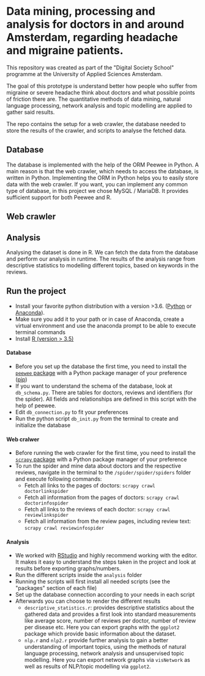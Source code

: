# Data mining, processing and analysis for doctors in and around Amsterdam, regarding headache and migraine patients.

This repository was created as part of the "Digital Society School" programme at the University of Applied Sciences Amsterdam.

The goal of this prototype is understand better how people who suffer from migraine or severe headache think about doctors and what possible points of friction there are. The quantitative methods of data mining, natural language processing, network analysis and topic modelling are applied to gather said results.

The repo contains the setup for a web crawler, the database needed to store the results of the crawler, and scripts to analyse the fetched data.

## Database

The database is implemented with the help of the ORM Peewee in Python. A main reason is that the web crawler, which needs to access the database, is written in Python. Implementing the ORM in Python helps you to easily store data with the web crawler. If you want, you can implement any common type of database, in this project we chose MySQL / MariaDB. It provides sufficient support for both Peewee and R.

## Web crawler

## Analysis

Analysing the dataset is done in R. We can fetch the data from the database and perform our analysis in runtime. The results of the analysis range from descriptive statistics to modelling different topics, based on keywords in the reviews.

## Run the project

- Install your favorite python distribution with a version >3.6. ([Python](https://www.python.org/downloads/) or [Anaconda](https://www.anaconda.com/download/)).
- Make sure you add it to your path or in case of Anaconda, create a virtual environment and use the anaconda prompt to be able to execute terminal commands
- Install [R (version > 3.5)](https://cran.r-project.org/mirrors.html)

#### Database

- Before you set up the database the first time, you need to install the [`peewee` package](http://docs.peewee-orm.com/en/latest/) with a Python package manager of your preference ([pip](https://pypi.org/project/pip/))
- If you want to understand the schema of the database, look at `db_schema.py`. There are tables for doctors, reviews and identifiers (for the spider). All fields and relationships are defined in this script with the help of peewee.
- Edit `db_connection.py` to fit your preferences
- Run the python script `db_init.py` from the terminal to create and initialize the database

#### Web cralwer

- Before running the web crawler for the first time, you need to install the [`scrapy` package](https://scrapy.org/) with a Python package manager of your preference
- To run the spider and mine data about doctors and the respective reviews, navigate in the terminal to the `/spider/spider/spiders` folder and execute following commands:
  - Fetch all links to the pages of doctors: `scrapy crawl doctorlinkspider`
  - Fetch all information from the pages of doctors: `scrapy crawl doctorinfospider`
  - Fetch all links to the reviews of each doctor: `scrapy crawl reviewlinkspider`   
  - Fetch all information from the review pages, including review text: `scrapy crawl reviewinfospider`

#### Analysis

- We worked with [RStudio](https://www.rstudio.com/) and highly recommend working with the editor. It makes it easy to understand the steps taken in the project and look at results before exporting graphs/numbers.
- Run the different scripts inside the `analysis` folder
- Running the scripts will first install all needed scripts (see the "packages" section of each file)
- Set up the database connection according to your needs in each script
- Afterwards you can choose to render the different results
  - `descriptive_statistics.r`: provides descriptive statistics about the gathered data and provides a first look into standard measurements like average score, number of reviews per doctor, number of review per disease etc. Here you can export graphs with the `ggplot2` package which provide basic information about the dataset.
  - `nlp.r` and `nlp2.r` provide further analysis to gain a better understanding of important topics, using the methods of natural language processing, network analysis and unsupervised topic modelling. Here you can export network graphs via `visNetwork` as well as results of NLP/topic modelling via `ggplot2`.
